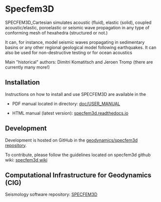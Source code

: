 # Specfem3D

SPECFEM3D_Cartesian simulates acoustic (fluid), elastic (solid), coupled acoustic/elastic, poroelastic or seismic wave propagation in any type of conforming mesh of hexahedra (structured or not.)

It can, for instance, model seismic waves propagating in sedimentary basins or any other regional geological model following earthquakes. It can also be used for non-destructive testing or for ocean acoustics


Main "historical" authors: Dimitri Komatitsch and Jeroen Tromp
  (there are currently many more!)

## Installation

Instructions on how to install and use SPECFEM3D are
available in the

- PDF manual located in directory: [doc/USER_MANUAL](doc/USER_MANUAL)

- HTML manual (latest version): [specfem3d.readthedocs.io](http://specfem3d.readthedocs.io/)


## Development

Development is hosted on GitHub in the
[geodynamics/specfem3d repository](https://github.com/geodynamics/specfem3d).

To contribute, please follow the guidelines located on specfem3d github wiki:
[specfem3d wiki](https://github.com/geodynamics/specfem3d/wiki)


## Computational Infrastructure for Geodynamics (CIG)

Seismology software repository: [SPECFEM3D](https://geodynamics.org/cig/software/specfem3d/)

